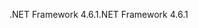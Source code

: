 <span data-ttu-id="5e7e4-101">.NET Framework 4.6.1</span><span class="sxs-lookup"><span data-stu-id="5e7e4-101">.NET Framework 4.6.1</span></span>